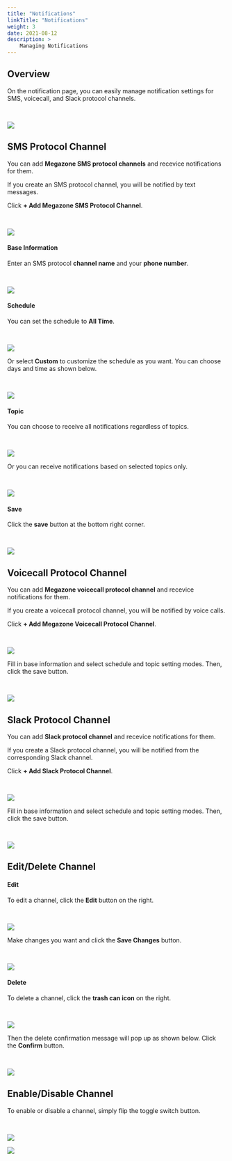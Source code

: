 ```yaml
---
title: "Notifications"
linkTitle: "Notifications"
weight: 3
date: 2021-08-12
description: >
    Managing Notifications
---
```


## Overview

On the notification page, you can easily manage notification settings for SMS, voicecall, and Slack protocol channels.

<br>

![](/ko/docs/guides/admin_guide/my_account/notifications_img/notifications_img_01.png)

## SMS Protocol Channel

You can add **Megazone SMS protocol channels** and recevice notifications for them.

If you create an SMS protocol channel, you will be notified by text messages.

Click **+ Add Megazone SMS Protocol Channel**.

<br>

![](/ko/docs/guides/admin_guide/my_account/notifications_img/notifications_img_02.png)

#### Base Information
Enter an SMS protocol **channel name** and your **phone number**.

<br>

![](/ko/docs/guides/admin_guide/my_account/notifications_img/notifications_img_03.png)

#### Schedule
You can set the schedule to **All Time**.

<br>

![](/ko/docs/guides/admin_guide/my_account/notifications_img/notifications_img_04.png)

Or select **Custom** to customize the schedule as you want. You can choose days and time as shown below.

<br>

![](/ko/docs/guides/admin_guide/my_account/notifications_img/notifications_img_05.png)


#### Topic 
You can choose to receive all notifications regardless of topics.

<br>

![](/ko/docs/guides/admin_guide/my_account/notifications_img/notifications_img_06.png)

Or you can receive notifications based on selected topics only.

<br>

![](/ko/docs/guides/admin_guide/my_account/notifications_img/notifications_img_07.png)

#### Save
Click the **save** button at the bottom right corner.

<br>

![](/ko/docs/guides/admin_guide/my_account/notifications_img/notifications_img_08.png)

## Voicecall Protocol Channel

You can add **Megazone voicecall protocol channel** and recevice notifications for them.

If you create a voicecall protocol channel, you will be notified by voice calls.

Click **+ Add Megazone Voicecall Protocol Channel**.

<br>

![](/ko/docs/guides/admin_guide/my_account/notifications_img/notifications_img_09.png)

Fill in base information and select schedule and topic setting modes. Then, click the save button.

<br>

![](/ko/docs/guides/admin_guide/my_account/notifications_img/notifications_img_10.png)

## Slack Protocol Channel

You can add **Slack protocol channel** and recevice notifications for them.

If you create a Slack protocol channel, you will be notified from the corresponding Slack channel.

Click **+ Add Slack Protocol Channel**.

<br>

![](/ko/docs/guides/admin_guide/my_account/notifications_img/notifications_img_11.png)

Fill in base information and select schedule and topic setting modes. Then, click the save button.

<br>

![](/ko/docs/guides/admin_guide/my_account/notifications_img/notifications_img_12.png)

## Edit/Delete Channel

#### Edit

To edit a channel, click the **Edit** button on the right. 

<br>

![](/ko/docs/guides/admin_guide/my_account/notifications_img/notifications_img_13.png)

Make changes you want and click the **Save Changes** button.

<br>

![](/ko/docs/guides/admin_guide/my_account/notifications_img/notifications_img_14.png)

#### Delete

To delete a channel, click the **trash can icon** on the right.

<br>

![](/ko/docs/guides/admin_guide/my_account/notifications_img/notifications_img_15.png)

Then the delete confirmation message will pop up as shown below. Click the **Confirm** button.

<br>

![](/ko/docs/guides/admin_guide/my_account/notifications_img/notifications_img_16.png)

## Enable/Disable Channel

To enable or disable a channel, simply flip the toggle switch button.

<br>

![](/ko/docs/guides/admin_guide/my_account/notifications_img/notifications_img_17.png)

![](/ko/docs/guides/admin_guide/my_account/notifications_img/notifications_img_18.png)